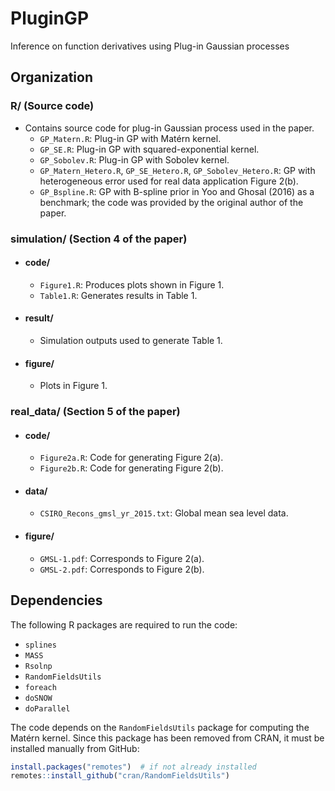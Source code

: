 # PluginGP
Inference on function derivatives using Plug-in Gaussian processes

## Organization

### R/ (Source code)
- Contains source code for plug-in Gaussian process used in the paper.
  - `GP_Matern.R`: Plug-in GP with Matérn kernel.
  - `GP_SE.R`: Plug-in GP with squared-exponential kernel.
  - `GP_Sobolev.R`: Plug-in GP with Sobolev kernel.
  - `GP_Matern_Hetero.R`, `GP_SE_Hetero.R`, `GP_Sobolev_Hetero.R`: GP with heterogeneous error used for real data application Figure 2(b).
  - `GP_Bspline.R`: GP with B-spline prior in Yoo and Ghosal (2016) as a benchmark; the code was provided by the original author of the paper.

### simulation/ (Section 4 of the paper)
- #### code/
  - `Figure1.R`: Produces plots shown in Figure 1.
  - `Table1.R`: Generates results in Table 1.

- #### result/
  - Simulation outputs used to generate Table 1.

- #### figure/
  - Plots in Figure 1.

### real_data/ (Section 5 of the paper)
- #### code/
  - `Figure2a.R`: Code for generating Figure 2(a).
  - `Figure2b.R`: Code for generating Figure 2(b).

- #### data/
  - `CSIRO_Recons_gmsl_yr_2015.txt`: Global mean sea level data.

- #### figure/
  - `GMSL-1.pdf`: Corresponds to Figure 2(a).
  - `GMSL-2.pdf`: Corresponds to Figure 2(b).

## Dependencies

The following R packages are required to run the code:

- `splines`
- `MASS`
- `Rsolnp`
- `RandomFieldsUtils`
- `foreach`
- `doSNOW`
- `doParallel`

The code depends on the `RandomFieldsUtils` package for computing the Matérn kernel. Since this package has been removed from CRAN, it must be installed manually from GitHub:

```r
install.packages("remotes")  # if not already installed
remotes::install_github("cran/RandomFieldsUtils")
```